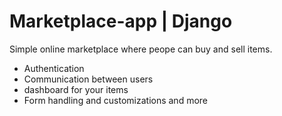 # Marketplace-app | Django
Simple online marketplace where peope can buy and sell items.
- Authentication
- Communication between users
- dashboard for your items
- Form handling and customizations and more
